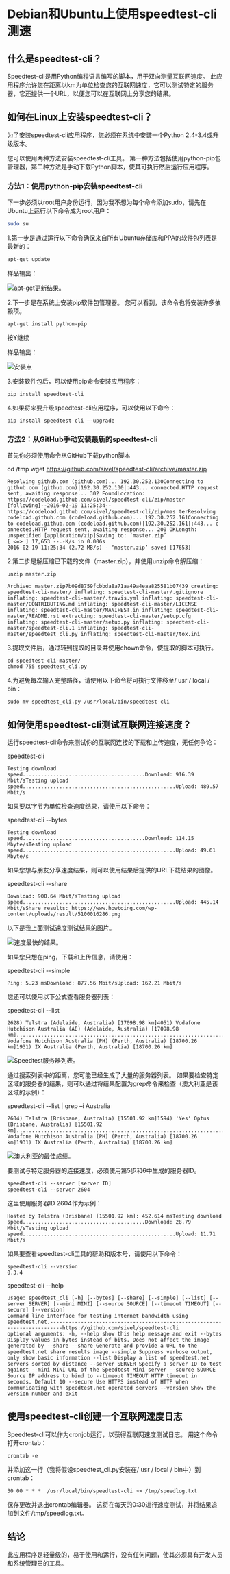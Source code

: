 # Debian和Ubuntu上使用speedtest-cli测速

## 什么是speedtest-cli？

Speedtest-cli是用Python编程语言编写的脚本，用于双向测量互联网速度。 此应用程序允许您在距离以km为单位检查您的互联网速度，它可以测试特定的服务器，它还提供一个URL，以便您可以在互联网上分享您的结果。



## 如何在Linux上安装speedtest-cli？

为了安装speedtest-cli应用程序，您必须在系统中安装一个Python 2.4-3.4或升级版本。

您可以使用两种方法安装speedtest-cli工具。 第一种方法包括使用python-pip包管理器，第二种方法是手动下载Python脚本，使其可执行然后运行应用程序。



### 方法1：使用python-pip安装speedtest-cli

下一步必须以root用户身份运行，因为我不想为每个命令添加sudo，请先在Ubuntu上运行以下命令成为root用户：

```bash
sudo su
```

1.第一步是通过运行以下命令确保来自所有Ubuntu存储库和PPA的软件包列表是最新的：

```bash
apt-get update
```

样品输出：

![apt-get更新结果。](../../../#ImageAssets/up_tp_date.png)

2.下一步是在系统上安装pip软件包管理器。 您可以看到，该命令也将安装许多依赖项。

```shell
apt-get install python-pip
```

按Y继续

样品输出：

![安装点](../../../#ImageAssets/python-pip_package.png)

3.安装软件包后，可以使用pip命令安装应用程序：

```shell
pip install speedtest-cli
```

4.如果将来要升级speedtest-cli应用程序，可以使用以下命令：

```shell
pip install speedtest-cli –-upgrade
```



### 方法2：从GitHub手动安装最新的speedtest-cli

首先你必须使用命令从GitHub下载python脚本

cd /tmp
wget https://github.com/sivel/speedtest-cli/archive/master.zip

```shell
Resolving github.com (github.com)... 192.30.252.130Connecting to github.com (github.com)|192.30.252.130|:443... connected.HTTP request sent, awaiting response... 302 FoundLocation: https://codeload.github.com/sivel/speedtest-cli/zip/master [following]--2016-02-19 11:25:34-- https://codeload.github.com/sivel/speedtest-cli/zip/mas terResolving codeload.github.com (codeload.github.com)... 192.30.252.161Connecting to codeload.github.com (codeload.github.com)|192.30.252.161|:443... c onnected.HTTP request sent, awaiting response... 200 OKLength: unspecified [application/zip]Saving to: ‘master.zip’
[ <=> ] 17,653 --.-K/s in 0.006s
2016-02-19 11:25:34 (2.72 MB/s) - ‘master.zip’ saved [17653]
```



2.第二步是解压缩已下载的文件（master.zip），并使用unzip命令解压缩：

```shell
unzip master.zip
```

```shell
Archive: master.zip7b09d8759fcbbda8a71aa49a4eaa825581b07439 creating: speedtest-cli-master/ inflating: speedtest-cli-master/.gitignore inflating: speedtest-cli-master/.travis.yml inflating: speedtest-cli-master/CONTRIBUTING.md inflating: speedtest-cli-master/LICENSE inflating: speedtest-cli-master/MANIFEST.in inflating: speedtest-cli-master/README.rst extracting: speedtest-cli-master/setup.cfg inflating: speedtest-cli-master/setup.py inflating: speedtest-cli-master/speedtest-cli.1 inflating: speedtest-cli-master/speedtest_cli.py inflating: speedtest-cli-master/tox.ini
```

3.提取文件后，通过转到提取的目录并使用chown命令，使提取的脚本可执行。

```shell
cd speedtest-cli-master/
chmod 755 speedtest_cli.py
```

4.为避免每次输入完整路径，请使用以下命令将可执行文件移至/ usr / local / bin：

```shell
sudo mv speedtest_cli.py /usr/local/bin/speedtest-cli
```

## 如何使用speedtest-cli测试互联网连接速度？

运行speedtest-cli命令来测试你的互联网连接的下载和上传速度，无任何争论：

speedtest-cli

```shell
Testing download speed........................................Download: 916.39 Mbit/sTesting upload speed..................................................Upload: 489.57 Mbit/s
```

如果要以字节为单位检查速度结果，请使用以下命令：

speedtest-cli --bytes

```shell
Testing download speed........................................Download: 114.15 Mbyte/sTesting upload speed..................................................Upload: 49.61 Mbyte/s
```

如果您想与朋友分享速度结果，则可以使用结果后提供的URL下载结果的图像。

speedtest-cli --share

```shell
Download: 900.64 Mbit/sTesting upload speed..................................................Upload: 445.14 Mbit/sShare results: https://www.howtoing.com/wp-content/uploads/result/5100016286.png
```

以下是我上面测试速度测试结果的图片。

![速度最快的结果。](../../../#ImageAssets/51000162861.png)

如果您只想在ping，下载和上传信息，请使用：

speedtest-cli --simple

```shell
Ping: 5.23 msDownload: 877.56 Mbit/sUpload: 162.21 Mbit/s
```

您还可以使用以下公式查看服务器列表：

speedtest-cli --list

```shell
2628) Telstra (Adelaide, Australia) [17098.98 km]4051) Vodafone Hutchison Australia (AE) (Adelaide, Australia) [17098.98 km]...........................................................................3254) Vodafone Hutchison Australia (PH) (Perth, Australia) [18700.26 km]1931) IX Australia (Perth, Australia) [18700.26 km]
```

![Speedtest服务器列表。](../../../#ImageAssets/list.png)

通过搜索列表中的距离，您可能已经生成了大量的服务器列表。 如果要检查特定区域的服务器的结果，则可以通过将结果配置为grep命令来检查（澳大利亚是该区域的示例）：

speedtest-cli --list | grep –i Australia

```shell
2604) Telstra (Brisbane, Australia) [15501.92 km]1594) 'Yes' Optus (Brisbane, Australia) [15501.92 km]...............................................................................................3254) Vodafone Hutchison Australia (PH) (Perth, Australia) [18700.26 km]1931) IX Australia (Perth, Australia) [18700.26 km]
```

![澳大利亚的最佳成绩。](../../../#ImageAssets/list_2.png)

要测试与特定服务器的连接速度，必须使用第5步和6中生成的服务器ID。

```shell
speedtest-cli --server [server ID]
speedtest-cli --server 2604
```

这里使用服务器ID 2604作为示例：

```shell
Hosted by Telstra (Brisbane) [15501.92 km]: 452.614 msTesting download speed........................................Download: 28.79 Mbit/sTesting upload speed..................................................Upload: 11.71 Mbit/s
```

如果要查看speedtest-cli工具的帮助和版本号，请使用以下命令：

```shell
speedtest-cli --version
0.3.4
```

speedtest-cli --help

```
usage: speedtest_cli [-h] [--bytes] [--share] [--simple] [--list] [--server SERVER] [--mini MINI] [--source SOURCE] [--timeout TIMEOUT] [--secure] [--version]
Command line interface for testing internet bandwidth using speedtest.net.--------------------------------------------------------------------------https://github.com/sivel/speedtest-cli
optional arguments: -h, --help show this help message and exit --bytes Display values in bytes instead of bits. Does not affect the image generated by --share --share Generate and provide a URL to the speedtest.net share results image --simple Suppress verbose output, only show basic information --list Display a list of speedtest.net servers sorted by distance --server SERVER Specify a server ID to test against --mini MINI URL of the Speedtest Mini server --source SOURCE Source IP address to bind to --timeout TIMEOUT HTTP timeout in seconds. Default 10 --secure Use HTTPS instead of HTTP when communicating with speedtest.net operated servers --version Show the version number and exit
```



## 使用speedtest-cli创建一个互联网速度日志

Speedtest-cli可以作为cronjob运行，以获得互联网速度测试日志。 用这个命令打开crontab：

```shell
crontab -e
```

并添加这一行（我将假设speedtest_cli.py安装在/ usr / local / bin中）到crontab：

```shell
30 00 * * *  /usr/local/bin/speedtest-cli >> /tmp/speedlog.txt
```

保存更改并退出crontab编辑器。 这将在每天的0:30进行速度测试，并将结果追加到文件/tmp/speedlog.txt。

## 结论

此应用程序是轻量级的，易于使用和运行，没有任何问题，使其必须具有开发人员和系统管理员的工具。